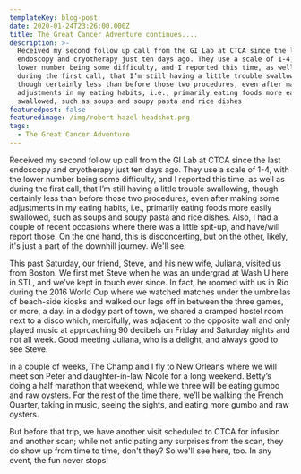 ```yaml
---
templateKey: blog-post
date: 2020-01-24T23:26:00.000Z
title: The Great Cancer Adventure continues....
description: >-
  Received my second follow up call from the GI Lab at CTCA since the last
  endoscopy and cryotherapy just ten days ago. They use a scale of 1-4, with the
  lower number being some difficulty, and I reported this time, as well as
  during the first call, that I’m still having a little trouble swallowing,
  though certainly less than before those two procedures, even after making some
  adjustments in my eating habits, i.e., primarily eating foods more easily
  swallowed, such as soups and soupy pasta and rice dishes
featuredpost: false
featuredimage: /img/robert-hazel-headshot.png
tags:
  - The Great Cancer Adventure
---
```

Received my second follow up call from the GI Lab at CTCA since the last endoscopy and cryotherapy just ten days ago. They use a scale of 1-4, with the lower number being some difficulty, and I reported this time, as well as during the first call, that I’m still having a little trouble swallowing, though certainly less than before those two procedures, even after making some adjustments in my eating habits, i.e., primarily eating foods more easily swallowed, such as soups and soupy pasta and rice dishes. Also, I had a couple of recent occasions where there was a little spit-up, and have/will report those. On the one hand, this is disconcerting, but on the other, likely, it's just a part of the downhill journey. We'll see.

This past Saturday, our friend, Steve, and his new wife, Juliana, visited us from Boston. We first met Steve when he was an undergrad at Wash U here in STL, and we’ve kept in touch ever since. In fact, he roomed with us in Rio during the 2016 World Cup where we watched matches under the umbrellas of beach-side kiosks and walked our legs off in between the three games, or more, a day. in a dodgy part of town, we shared a cramped hostel room next to a disco which, mercifully, was adjacent to the opposite wall and only played music at approaching 90 decibels on Friday and Saturday nights and not all week. Good meeting Juliana, who is a delight, and always good to see Steve.

in a couple of weeks, The Champ and I fly to New Orleans where we will meet son Peter and daughter-in-law Nicole for a long weekend. Betty’s doing a half marathon that weekend, while we three will be eating gumbo and raw oysters. For the rest of the time there, we’ll be walking the French Quarter, taking in music, seeing the sights, and eating more gumbo and raw oysters.

But before that trip, we have another visit scheduled to CTCA for infusion and another scan; while not anticipating any surprises from the scan, they do show up from time to time, don't they? So we'll see here, too. In any event, the fun never stops!
